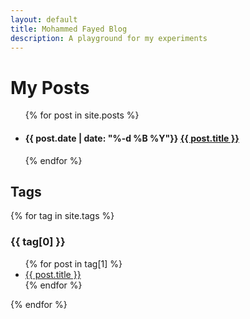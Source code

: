```yaml
---
layout: default
title: Mohammed Fayed Blog
description: A playground for my experiments
---
```


# My Posts
<ul>
  {% for post in site.posts %}
  <li>
    <h4><span class="date">{{ post.date | date: "%-d %B %Y"}}</span> <a href="{{ post.url }}">{{ post.title }}</a></h4>
    
  </li>
  {% endfor %}
</ul>

## Tags
{% for tag in site.tags %}
<h3>{{ tag[0] }}</h3>
<ul>
  {% for post in tag[1] %}
  <li><a href="{{ post.url }}">{{ post.title }}</a></li>
  {% endfor %}
</ul>
{% endfor %}
